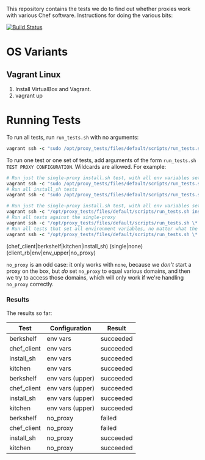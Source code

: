 This repository contains the tests we do to find out whether proxies work with various Chef software. Instructions for doing the various bits:

[![Build Status](https://travis-ci.org/chef/proxy_tests.svg?branch=master)](https://travis-ci.org/chef/proxy_tests)

# OS Variants

## Vagrant Linux

1. Install VirtualBox and Vagrant.
2. vagrant up

# Running Tests

To run all tests, run `run_tests.sh` with no arguments:

```ruby
vagrant ssh -c "sudo /opt/proxy_tests/files/default/scripts/run_tests.sh"
```

To run one test or one set of tests, add arguments of the form `run_tests.sh TEST PROXY CONFIGURATION`. Wildcards are allowed. For example:

```ruby
# Run just the single-proxy install.sh test, with all env variables set
vagrant ssh -c "sudo /opt/proxy_tests/files/default/scripts/run_tests.sh install_sh single env"
# Run all install_sh tests
vagrant ssh -c "sudo /opt/proxy_tests/files/default/scripts/run_tests.sh install_sh"
```

```ruby
# Run just the single-proxy install.sh test, with all env variables set
vagrant ssh -c "/opt/proxy_tests/files/default/scripts/run_tests.sh install_sh single env"
# Run all tests against the single-proxy
vagrant ssh -c "/opt/proxy_tests/files/default/scripts/run_tests.sh \* single"
# Run all tests that set all environment variables, no matter what the proxy
vagrant ssh -c "/opt/proxy_tests/files/default/scripts/run_tests.sh \* \* env"
```

(chef_client|berkshelf|kitchen|install_sh) (single|none) (client_rb|env|env_upper|no_proxy)

`no_proxy` is an odd case: it only works with `none`, because we _don't_ start a proxy on the box, but _do_ set `no_proxy` to equal various domains, and then we try to access those domains, which will only work if we're handling `no_proxy` correctly.

### Results

The results so far:

| Test        | Configuration    | Result    |
|-------------|------------------|-----------|
| berkshelf   | env vars         | succeeded |
| chef_client | env vars         | succeeded |
| install_sh  | env vars         | succeeded |
| kitchen     | env vars         | succeeded |
| berkshelf   | env vars (upper) | succeeded |
| chef_client | env vars (upper) | succeeded |
| install_sh  | env vars (upper) | succeeded |
| kitchen     | env vars (upper) | succeeded |
| berkshelf   | no_proxy         | failed    |
| chef_client | no_proxy         | failed    |
| install_sh  | no_proxy         | succeeded |
| kitchen     | no_proxy         | succeeded |
